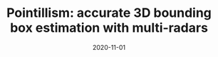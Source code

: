 ---
title: "Pointillism: accurate 3D bounding box estimation with multi-radars"
collection: publications
permalink: /publication/2020-11-01-Pointillism-accurate-3D-bounding-box-estimation-with-multi-radars
excerpt: '2 cites: https://scholar.google.com/scholar?oi=bibs\&amp;hl=en\&amp;cites=3637153603386786697'
date: 2020-11-01
venue: 'Proceedings of the 18th Conference on Embedded Networked Sensor Systems'
link: 'https://doi.org/10.1145/2486001'
paperurl: '/files/papers/pointillism.pdf'
citation: ' K Bansal,  K Rungta,  S Zhu,  D Bharadia, '
---